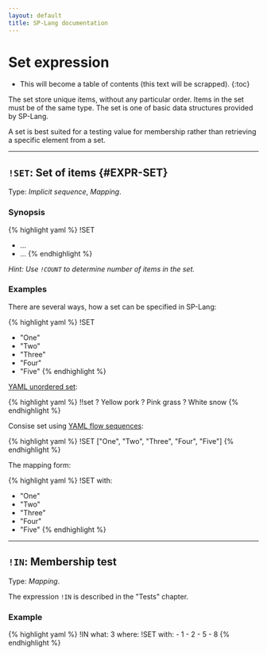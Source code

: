 ```yaml
---
layout: default
title: SP-Lang documentation
---
```


# Set expression


* This will become a table of contents (this text will be scrapped).
{:toc}

The set store unique items, without any particular order.
Items in the set must be of the same type.
The set is one of basic data structures provided by SP-Lang.

A set is best suited for a testing value for membership rather than retrieving a specific element from a set.

--- 

## `!SET`: Set of items {#EXPR-SET}

Type:  _Implicit sequence_, _Mapping_.

### Synopsis

{% highlight yaml %}
!SET
- ...
- ...
{% endhighlight %}

_Hint: Use `!COUNT` to determine number of items in the set._


### Examples

There are several ways, how a set can be specified in SP-Lang:

{% highlight yaml %}
!SET
- "One"
- "Two"
- "Three"
- "Four"
- "Five"
{% endhighlight %}


[YAML unordered set](https://yaml.org/spec/1.2.2/#example-unordered-sets):

{% highlight yaml %}
!!set
? Yellow pork
? Pink grass
? White snow
{% endhighlight %}


Consise set using [YAML flow sequences](https://yaml.org/spec/1.2.2/#741-flow-sequences):

{% highlight yaml %}
!SET ["One", "Two", "Three", "Four", "Five"]
{% endhighlight %}


The mapping form:

{% highlight yaml %}
!SET
with:
  - "One"
  - "Two"
  - "Three"
  - "Four"
  - "Five"
{% endhighlight %}


--- 

## `!IN`: Membership test

Type: _Mapping_.

The expression `!IN` is described in the "Tests" chapter.

### Example

{% highlight yaml %}
!IN
what: 3
where:
  !SET
  with:
    - 1
    - 2
    - 5
    - 8 
{% endhighlight %}

